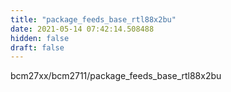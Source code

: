 ```yaml
---
title: "package_feeds_base_rtl88x2bu"
date: 2021-05-14 07:42:14.508488
hidden: false
draft: false
---
```


bcm27xx/bcm2711/package_feeds_base_rtl88x2bu


